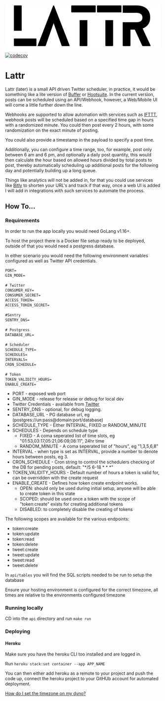 ![Lattr](readme/lattr_logo.png)

[![codecov](https://codecov.io/gh/RemeJuan/lattr/branch/main/graph/badge.svg?*token=XeKra2LhuM)](https://codecov.io/gh/RemeJuan/lattr)

# Lattr

Lattr (later) is a small API driven Twitter scheduler, in practice, it would be something like a lite version
of [Buffer](https://buffer.com) or [Hootsuite](http://hootsuite.com). In the current version, posts can be scheduled
using an API/Webhook, however, a Web/Mobile UI will come a little further down the line.

Webhooks are supported to allow automation with services such as [IFTTT](https://ifttt.com), webhook posts will be
scheduled based on a specified time gap in hours with a randomized minute. You could then post every 2 hours, with some
randomization on the exact minute of posting.

You could also provide a timestamp in the payload to specify a post time.

Additionally, you can configure a time range, too, for example, post only between 6 am and 6 pm, and optionally a daily post
quantity, this would then calculate the hour based on allowed hours divided by total posts to post, thereby
automatically scheduling up additional posts for the following day and potentially building up a long queue.

Things like analytics will not be added in, for that you could use services like [Bitly](http://bit.ly) to shorten your
URL's and track if that way, once a web UI is added I will add in integrations with such services to automate the
process.

## How To...

### Requirements

In order to run the app locally you would need GoLang v1.16+.

To host the project there is a Docker file setup ready to be deployed, outside of that you would need a postgress
database.

In either scenario you would need the following environment variables configured as well as Twitter API credentials.

```env
PORT=
GIN_MODE=

# Twitter
CONSUMER_KEY=
CONSUMER_SECRET=
ACCESS_TOKEN=
ACCESS_TOKEN_SECRET= 

#Sentry
SENTRY_DNS=

# Postgress
DATABASE_URL=

# Scheduler
SCHEDULE_TYPE=
SCHEDULES=
INTERVALS=
CRON_SCHEDULE=

# Token
TOKEN_VALIDITY_HOURS=
ENABLE_CREATE=
```

* PORT - exposed web port
* GIN_MODE - release for release or debug for local dev
* Twitter Credentials - available from [Twitter](http://developer.twitter.com)
* SENTRY_DNS - optional, for debug logging.
* DATABASE_URL - PG database url, eg (postgres://un:pass@domain:port/database)
* SCHEDULE_TYPE - Either INTERVAL, FIXED or RANDOM_MINUTE
* SCHEDULES - Depends on schedule type
    * FIXED - A coma seperated list of time slots, eg "01:53,03:17,05:21,06:09,08:11", 24hr time
    * RANDOM_MINUTE - A coma seperated list of "hours", eg "1,3,5,6,8"
* INTERVAL - when type is set as INTERVAL, provide a number to denote hours between posts, eg 3.
* CRON_SCHEDULE - Cron string to control the schedulers checking of the DB for pending posts, default: "*/5 6-18 * * *"
* TOKEN_VALIDITY_HOURS - Default number of hours a token is valid for, can be overridden with the create request
* ENABLE_CREATE - Defines how token create endpoint works.
    * OPEN: should only be used during initial setup, anyone will be able to create token in this state
    * SCOPED: should be used once a token with the scope of "token:create" exists for creating additional tokens
    * DISABLED: to completely disable the creating of tokens

The following scopes are available for the various endpoints:

* token:create
* token:update
* token:read
* token:delete
* tweet:create
* tweet:update
* tweet:read
* tweet:delete

In `api/tables` you will find the SQL scripts needed to be run to setup the database

Ensure your hosting environment is configured for the correct timezone, all times are relative to the environments
configured timezone

### Running locally

CD into the `api` directory and run `make run`

### Deploying

#### Heroku

Make sure you have the heroku CLI too installed and are logged in.

Run `heroku stack:set container --app APP_NAME`

You can then either add heroku as a remote to your project and push the code up, connect the heroku project to your
GitHUb account for automated deployment.

[How do I set the timezone on my dyno?](https://help.heroku.com/JZKJJ4NC/how-do-i-set-the-timezone-on-my-dyno)
